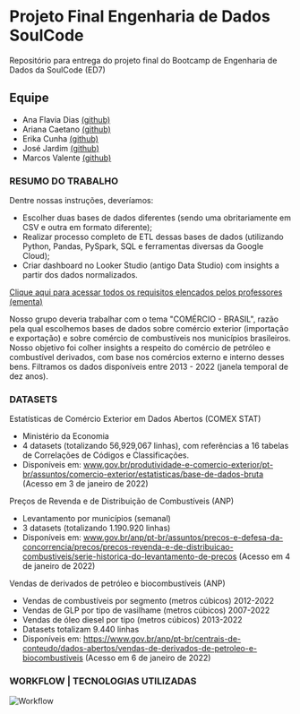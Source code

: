 # Projeto Final Engenharia de Dados SoulCode 

Repositório para entrega do projeto final do Bootcamp de Engenharia de Dados da SoulCode (ED7)  

## Equipe

* Ana Flavia Dias [(github)](github.com/anafla7)
* Ariana Caetano [(github)](github.com/ariana-caetano)
* Erika Cunha [(github)](github.com/Erikacunha024)
* José Jardim [(github)](github.com/JoseJardimPV)
* Marcos Valente [(github)](github.com/MarcosVCS)


### RESUMO DO TRABALHO

Dentre nossas instruções, deveríamos:
* Escolher duas bases de dados diferentes (sendo uma obritariamente em CSV e outra em formato diferente);
* Realizar processo completo de ETL dessas bases de dados (utilizando Python, Pandas, PySpark, SQL e ferramentas diversas da Google Cloud);
* Criar dashboard no Looker Studio (antigo Data Studio) com insights a partir dos dados normalizados.

[Clique aqui para acessar todos os requisitos elencados pelos professores (ementa)](https://github.com/MarcosVCS/Projeto-Final---Engenharia-de-Dados---SoulCode/blob/main/Recursos%20README/Requisitos_trabalho.md)

Nosso grupo deveria trabalhar com o tema "COMÉRCIO - BRASIL", razão pela qual escolhemos bases de dados sobre comércio exterior (importação e exportação) e sobre comércio de combustíveis nos municípios brasileiros. Nosso objetivo foi colher insights a respeito do comércio de petróleo e combustível derivados, com base nos comércios externo e interno desses bens. Filtramos os dados disponíveis entre 2013 - 2022 (janela temporal de dez anos).


### DATASETS

Estatísticas de Comércio Exterior em Dados Abertos (COMEX STAT)
- Ministério da Economia
- 4 datasets (totalizando 56,929,067 linhas), com referências a 16 tabelas de Correlações de Códigos e Classificações.
- Disponíveis em: www.gov.br/produtividade-e-comercio-exterior/pt-br/assuntos/comercio-exterior/estatisticas/base-de-dados-bruta (Acesso em 3 de janeiro de 2022)

Preços de Revenda e de Distribuição de Combustíveis (ANP)
- Levantamento por municípios (semanal)
- 3 datasets (totalizando 1.190.920 linhas)
- Disponíveis em: www.gov.br/anp/pt-br/assuntos/precos-e-defesa-da-concorrencia/precos/precos-revenda-e-de-distribuicao-combustiveis/serie-historica-do-levantamento-de-precos (Acesso em 4 de janeiro de 2022)

Vendas de derivados de petróleo e biocombustíveis (ANP)
- Vendas de combustíveis por segmento (metros cúbicos) 2012-2022 
- Vendas de GLP por tipo de vasilhame (metros cúbicos) 2007-2022 
- Vendas de óleo diesel por tipo (metros cúbicos) 2013-2022
- Datasets totalizam 9.440 linhas
- Disponíveis em: https://www.gov.br/anp/pt-br/centrais-de-conteudo/dados-abertos/vendas-de-derivados-de-petroleo-e-biocombustiveis (Acesso em 6 de janeiro de 2022)


### WORKFLOW | TECNOLOGIAS UTILIZADAS

![Workflow](https://github.com/MarcosVCS/Projeto-Final---Engenharia-de-Dados---SoulCode/blob/main/Recursos%20README/Workflow.png?raw=true)
